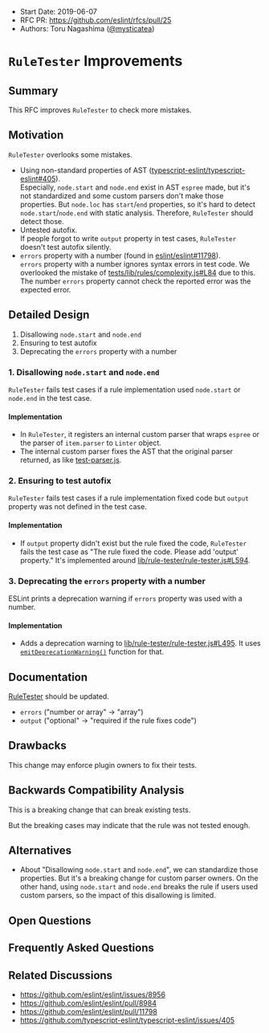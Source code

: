 - Start Date: 2019-06-07
- RFC PR: https://github.com/eslint/rfcs/pull/25
- Authors: Toru Nagashima ([@mysticatea](https://github.com/mysticatea))

# `RuleTester` Improvements

## Summary

This RFC improves `RuleTester` to check more mistakes.

## Motivation

`RuleTester` overlooks some mistakes.

- Using non-standard properties of AST ([typescript-eslint/typescript-eslint#405](https://github.com/typescript-eslint/typescript-eslint/issues/405)).<br>
  Especially, `node.start` and `node.end` exist in AST `espree` made, but it's not standardized and some custom parsers don't make those properties. But `node.loc` has `start`/`end` properties, so it's hard to detect `node.start`/`node.end` with static analysis. Therefore, `RuleTester` should detect those.
- Untested autofix.<br>
  If people forgot to write `output` property in test cases, `RuleTester` doesn't test autofix silently.
- `errors` property with a number (found in [eslint/eslint#11798](https://github.com/eslint/eslint/pull/11798)).<br>
  `errors` property with a number ignores syntax errors in test code. We overlooked the mistake of [tests/lib/rules/complexity.js#L84](https://github.com/eslint/eslint/blob/cb1922bdc07e58de0e55c13fd992dd8faf3292a4/tests/lib/rules/complexity.js#L84) due to this. The number `errors` property cannot check the reported error was the expected error.

## Detailed Design

1. Disallowing `node.start` and `node.end`
1. Ensuring to test autofix
1. Deprecating the `errors` property with a number

### 1. Disallowing `node.start` and `node.end`

`RuleTester` fails test cases if a rule implementation used `node.start` or `node.end` in the test case.

#### Implementation

- In `RuleTester`, it registers an internal custom parser that wraps `espree` or the parser of `item.parser` to `Linter` object.
- The internal custom parser fixes the AST that the original parser returned, as like [test-parser.js](https://github.com/eslint/eslint/blob/21f3131aa1636afa8e5c01053e0e870f968425b1/tools/internal-testers/test-parser.js).

### 2. Ensuring to test autofix

`RuleTester` fails test cases if a rule implementation fixed code but `output` property was not defined in the test case.

#### Implementation

- If `output` property didn't exist but the rule fixed the code, `RuleTester` fails the test case as "The rule fixed the code. Please add 'output' property." It's implemented around [lib/rule-tester/rule-tester.js#L594](https://github.com/eslint/eslint/blob/21f3131aa1636afa8e5c01053e0e870f968425b1/lib/rule-tester/rule-tester.js#L594).

### 3. Deprecating the `errors` property with a number

ESLint prints a deprecation warning if `errors` property was used with a number.

#### Implementation

- Adds a deprecation warning to [lib/rule-tester/rule-tester.js#L495](https://github.com/eslint/eslint/blob/21f3131aa1636afa8e5c01053e0e870f968425b1/lib/rule-tester/rule-tester.js#L495). It uses [`emitDeprecationWarning()`](https://github.com/eslint/eslint/blob/21f3131aa1636afa8e5c01053e0e870f968425b1/lib/shared/config-validator.js#L265) function for that.

## Documentation

[RuleTester](https://eslint.org/docs/developer-guide/nodejs-api#ruletester) should be updated.

- `errors` ("number or array" → "array")
- `output` ("optional" → "required if the rule fixes code")

## Drawbacks

This change may enforce plugin owners to fix their tests.

## Backwards Compatibility Analysis

This is a breaking change that can break existing tests.

But the breaking cases may indicate that the rule was not tested enough.

## Alternatives

- About "Disallowing `node.start` and `node.end`", we can standardize those properties. But it's a breaking change for custom parser owners. On the other hand, using `node.start` and `node.end` breaks the rule if users used custom parsers, so the impact of this disallowing is limited.

## Open Questions

## Frequently Asked Questions

## Related Discussions

- https://github.com/eslint/eslint/issues/8956
- https://github.com/eslint/eslint/pull/8984
- https://github.com/eslint/eslint/pull/11798
- https://github.com/typescript-eslint/typescript-eslint/issues/405
